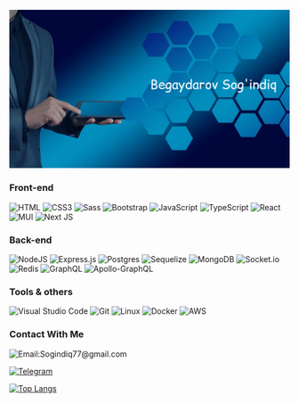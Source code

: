 [![Header](https://github.com/Sagindiq/Sagindiq/blob/main/assets/template.jpg)](https://t.me/Max_Proger)

  
  




### Front-end

![HTML](https://img.shields.io/badge/-HTML5-082032?style=for-the-badge&logo=HTML5&logoColor=#185ADB) ![CSS3](https://img.shields.io/badge/-CSS3-082032?style=for-the-badge&logo=CSS3&logoColor=1572B6) ![Sass](https://img.shields.io/badge/-Sass-082032?style=for-the-badge&logo=Sass&logoColor=CC6699) ![Bootstrap](https://img.shields.io/badge/-Bootstrap-082032?style=for-the-badge&logo=Bootstrap&logoColor=#7952B3) ![JavaScript](https://img.shields.io/badge/-JavaScript-082032?style=for-the-badge&logo=JavaScript&logoColor=#FEC260) ![TypeScript](https://img.shields.io/badge/typescript-%23007ACC.svg?style=for-the-badge&logo=typescript&logoColor=white)  ![React](https://img.shields.io/badge/-React-082032?style=for-the-badge&logo=React&logoColor=#61DAFB)  ![MUI](https://img.shields.io/badge/MUI-%230081CB.svg?style=for-the-badge&logo=mui&logoColor=white) ![Next JS](https://img.shields.io/badge/Next-black?style=for-the-badge&logo=next.js&logoColor=white)


### Back-end

![NodeJS](https://img.shields.io/badge/node.js-6DA55F?style=for-the-badge&logo=node.js&logoColor=white)  ![Express.js](https://img.shields.io/badge/express.js-%23404d59.svg?style=for-the-badge&logo=express&logoColor=%2361DAFB)  ![Postgres](https://img.shields.io/badge/postgres-%23316192.svg?style=for-the-badge&logo=postgresql&logoColor=white)  ![Sequelize](https://img.shields.io/badge/Sequelize-52B0E7?style=for-the-badge&logo=Sequelize&logoColor=white)  ![MongoDB](https://img.shields.io/badge/MongoDB-%234ea94b.svg?style=for-the-badge&logo=mongodb&logoColor=white) ![Socket.io](https://img.shields.io/badge/Socket.io-black?style=for-the-badge&logo=socket.io&badgeColor=010101) ![Redis](https://img.shields.io/badge/redis-%23DD0031.svg?style=for-the-badge&logo=redis&logoColor=white) ![GraphQL](https://img.shields.io/badge/-GraphQL-E10098?style=for-the-badge&logo=graphql&logoColor=white) ![Apollo-GraphQL](https://img.shields.io/badge/-ApolloGraphQL-311C87?style=for-the-badge&logo=apollo-graphql) 


### Tools & others

![Visual Studio Code](https://img.shields.io/badge/Visual%20Studio%20Code-0078d7.svg?style=for-the-badge&logo=visual-studio-code&logoColor=white) ![Git](https://img.shields.io/badge/-Git-082032?style=for-the-badge&logo=Git&logoColor=#F05032) ![Linux](https://img.shields.io/badge/Linux-FCC624?style=for-the-badge&logo=linux&logoColor=black)  ![Docker](https://img.shields.io/badge/docker-%230db7ed.svg?style=for-the-badge&logo=docker&logoColor=white) ![AWS](https://img.shields.io/badge/AWS-%23FF9900.svg?style=for-the-badge&logo=amazon-aws&logoColor=white) 
  





### Contact With Me
  
![Email:Sogindiq77@gmail.com](https://img.shields.io/badge/-Sogindiq77@gmail.com-082032?style=for-the-badge&logo=Gmail&logoColor=#EA4335)

[![Telegram](https://img.shields.io/badge/-Telegram-082032?style=for-the-badge&logo=Telegram&logoColor=#26A5E4)](https://t.me/Max_Proger)









[![Top Langs](https://github-readme-stats.vercel.app/api/top-langs/?username=Sagindiq&langs_count=8&theme=react)](https://github.com/anuraghazra/github-readme-stats)